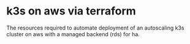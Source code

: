 # k3s on aws via terraform
The resources required to automate deployment of an autoscaling k3s cluster on aws with a managed backend (rds) for ha.

